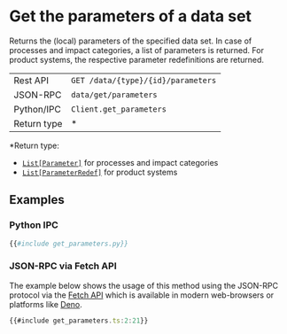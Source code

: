 # Get the parameters of a data set

Returns the (local) parameters of the specified data set. In case of processes
and impact categories, a list of parameters is returned. For product systems,
the respective parameter redefinitions are returned.

|             |                                    |
| ----------- | ---------------------------------- |
| Rest API    | `GET /data/{type}/{id}/parameters` |
| JSON-RPC    | `data/get/parameters`              |
| Python/IPC  | `Client.get_parameters`            |
| Return type | *                                  |

*Return type:
  * [`List[Parameter]`](https://greendelta.github.io/olca-schema/classes/Parameter.html)
    for processes and impact categories
  * [`List[ParameterRedef]`](https://greendelta.github.io/olca-schema/classes/ParameterRedef.html)
    for product systems


## Examples

### Python IPC

```py
{{#include get_parameters.py}}
```

### JSON-RPC via Fetch API

The example below shows the usage of this method using the JSON-RPC protocol via
the [Fetch API](https://developer.mozilla.org/en-US/docs/Web/API/Fetch_API)
which is available in modern web-browsers or platforms like
[Deno](https://deno.land/).

```ts
{{#include get_parameters.ts:2:21}}
```
